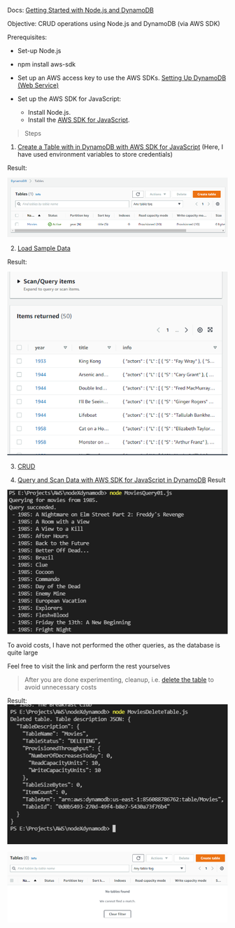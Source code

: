Docs: [Getting Started with Node.js and DynamoDB](https://docs.aws.amazon.com/amazondynamodb/latest/developerguide/GettingStarted.NodeJs.html)

Objective: CRUD operations using Node.js and DynamoDB (via AWS SDK)
 

Prerequisites:
- Set-up Node.js
- npm install aws-sdk

- Set up an AWS access key to use the AWS SDKs. [Setting Up DynamoDB (Web Service)](https://docs.aws.amazon.com/amazondynamodb/latest/developerguide/SettingUp.DynamoWebService.html)

- Set up the AWS SDK for JavaScript:
    - Install Node.js.
    - Install the [AWS SDK for JavaScript](https://aws.amazon.com/sdk-for-javascript/).


> Steps

1. [Create a Table with in DynamoDB with AWS SDK for JavaScript](https://docs.aws.amazon.com/amazondynamodb/latest/developerguide/GettingStarted.NodeJs.01.html)
(Here, I have used environment variables to store credentials)

Result:

![](2022-03-05-16-48-04.png)

2. [Load Sample Data](https://docs.aws.amazon.com/amazondynamodb/latest/developerguide/GettingStarted.NodeJs.02.html)

Result: 

![](2022-03-05-16-51-04.png)

3. [CRUD](https://docs.aws.amazon.com/amazondynamodb/latest/developerguide/GettingStarted.NodeJs.03.html)

4. [Query and Scan Data with AWS SDK for JavaScript in DynamoDB](https://docs.aws.amazon.com/amazondynamodb/latest/developerguide/GettingStarted.NodeJs.04.html)
Result

![](2022-03-05-17-16-26.png)

To avoid costs, I have not performed the other queries, as the database is quite large

Feel free to visit the link and perform the rest yourselves

> After you are done experimenting, cleanup, i.e. [delete the table](https://docs.aws.amazon.com/amazondynamodb/latest/developerguide/GettingStarted.NodeJs.05.html) to avoid unnecessary costs



Result:
![](2022-03-05-17-22-26.png)

![](2022-03-05-17-23-04.png)